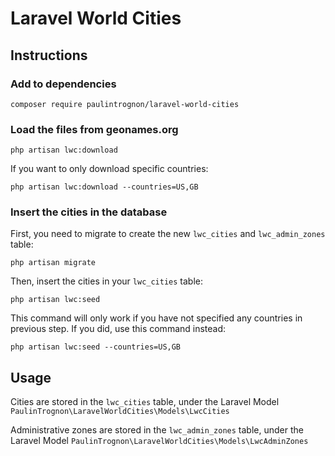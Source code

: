 # Laravel World Cities

## Instructions

### Add to dependencies

```
composer require paulintrognon/laravel-world-cities
```

### Load the files from geonames.org

```
php artisan lwc:download
```

If you want to only download specific countries:

```
php artisan lwc:download --countries=US,GB
```

### Insert the cities in the database

First, you need to migrate to create the new `lwc_cities` and `lwc_admin_zones` table:

```
php artisan migrate
```

Then, insert the cities in your `lwc_cities` table:

```
php artisan lwc:seed
```
This command will only work if you have not specified any countries in previous step. If you did, use this command instead:
```
php artisan lwc:seed --countries=US,GB
```

## Usage

Cities are stored in the `lwc_cities` table, under the Laravel Model `PaulinTrognon\LaravelWorldCities\Models\LwcCities`

Administrative zones are stored in the `lwc_admin_zones` table, under the Laravel Model `PaulinTrognon\LaravelWorldCities\Models\LwcAdminZones`